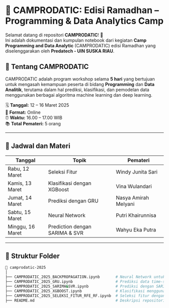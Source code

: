 # 📝 CAMPRODATIC: Edisi Ramadhan – Programming & Data Analytics Camp

Selamat datang di repositori **CAMPRODATIC**! 🎉  
Ini adalah dokumentasi dan kumpulan notebook dari kegiatan **Camp Programming and Data Analytic** (CAMPRODATIC) edisi Ramadhan yang diselenggarakan oleh **Predatech - UIN SUSKA RIAU**.

## 📌 Tentang CAMPRODATIC

CAMPRODATIC adalah program workshop selama **5 hari** yang bertujuan untuk mengasah kemampuan peserta di bidang **Programming** dan **Data Analitik**, terutama dalam hal prediksi, klasifikasi, dan pemodelan data menggunakan berbagai algoritma machine learning dan deep learning.  

🗓️ **Tanggal:** 12 – 16 Maret 2025  
📍 **Format:** Online  
⏰ **Waktu:** 16.00 – 17.00 WIB  
📚 **Total Pemateri:** 5 orang

---

## 📅 Jadwal dan Materi

| Tanggal         | Topik                          | Pemateri                    |
|----------------|--------------------------------|-----------------------------|
| Rabu, 12 Maret | Seleksi Fitur                  | Windy Junita Sari           |
| Kamis, 13 Maret| Klasifikasi dengan XGBoost     | Vina Wulandari              |
| Jumat, 14 Maret| Prediksi dengan GRU            | Nasya Amirah Melyani        |
| Sabtu, 15 Maret| Neural Network                 | Putri Khairunnisa           |
| Minggu, 16 Maret| Prediction dengan SARIMA & SVR| Wahyu Eka Putra             |

---

## 📂 Struktur Folder

```bash
📁 camprodatic-2025
│
├── CAMPRODATIC_2025_BACKPROPAGATION.ipynb       # Neural Network untuk klasifikasi 
├── CAMPRODATIC_2025_GRU.ipynb                   # Prediksi data time-series dengan GRU 
├── CAMPRODATIC_2025_SARIMA&SVR.ipynb            # Prediksi dengan SARIMA dan SVR
├── CAMPRODATIC_2025_XGBOOST.ipynb               # Klasifikasi menggunakan XGBoost
├── CAMPRODATIC_2025_SELEKSI_FITUR_RFE_RF.ipynb  # Seleksi fitur dengan berbagai metode
├── README.md                                    # Deskripsi repositori ini
